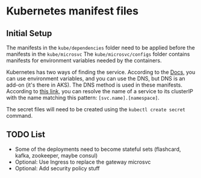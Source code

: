 # Kubernetes manifest files

## Initial Setup
The manifests in the `kube/dependencies` folder need to be applied before the manifests in the `kube/microsvc`
The `kube/microsvc/configs` folder contains manifests for environment variables needed by the containers.

Kubernetes has two ways of finding the service. According to the [Docs](https://kubernetes.io/docs/concepts/services-networking/connect-applications-service/#accessing-the-service), you can use environment variables, and you can use the DNS, but DNS is an add-on (it's there in AKS). The DNS method is used in these manifests. According to [this link](https://kubernetes.io/docs/concepts/services-networking/dns-pod-service/#namespaces-of-services), you can resolve the name of a service to its clusterIP with the name matching this pattern: `[svc.name].[namespace]`.

The secret files will need to be created using the `kubectl create secret` command.

## TODO List
- Some of the deployments need to become stateful sets (flashcard, kafka, zookeeper, maybe consul)
- Optional: Use Ingress to replace the gateway microsvc
- Optional: Add security policy stuff